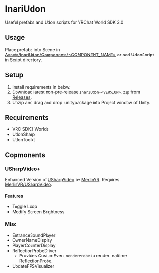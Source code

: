 # InariUdon
Useful prefabs and Udon scripts for VRChat World SDK 3.0

## Usage
Place prefabs into Scene in [Assets/InariUdon/Components/<COMPONENT_NAME>](Assets/InariUdon/Components) or add UdonScript in Script directory.

## Setup
1. Install requirements in below.
2. Download latest non-pre-release `InariUdon-<VERSION>.zip` from [Releases](https://github.com/esnya/InariUdon/releases).
3. Unzip and drag and drop .unitypackage into Project window of Unity.

## Requirements
* VRC SDK3 Worlds
* UdonSharp
* UdonToolkt

## Copmonents
### USharpVideo+
Enhanced Version of [USharpVideo](https://github.com/MerlinVR/USharpVideo) by [MerlinVR](https://github.com/MerlinVR). Requires [MerlinVR/USharpVideo](https://github.com/MerlinVR/USharpVideo).

#### Features
* Toggle Loop
* Modify Screen Brightness

### Misc
* EntranceSoundPlayer
* OwnerNameDisplay
* PlayerCounterDisplay
* ReflectionProbeDriver
  * Provides CustomEvent `RenderProbe` to render realtime ReflectionProbe.
* UpdateFPSVisualizer
